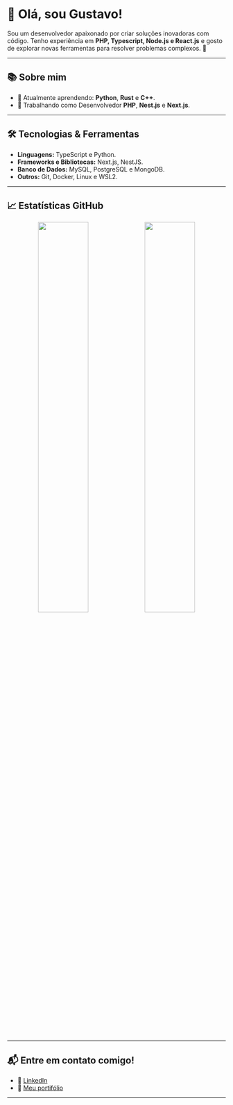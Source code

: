 # 👋 Olá, sou Gustavo!

Sou um desenvolvedor apaixonado por criar soluções inovadoras com código. Tenho experiência em **PHP, Typescript, Node.js e React.js** e gosto de explorar novas ferramentas para resolver problemas complexos. 🚀

---

## 📚 Sobre mim
- 🌱 Atualmente aprendendo: **Python**, **Rust** e **C++**.
- 💼 Trabalhando como Desenvolvedor **PHP**, **Nest.js** e **Next.js**.

---

## 🛠️ Tecnologias & Ferramentas
- **Linguagens:** TypeScript e Python.
- **Frameworks e Bibliotecas:** Next.js, NestJS.
- **Banco de Dados:** MySQL, PostgreSQL e MongoDB.
- **Outros:** Git, Docker, Linux e WSL2.

---

<!--
## 🌟 Destaques
### 💻 Projetos mais relevantes:
- [**Nome do Projeto 1**](link-do-projeto): Uma breve descrição do projeto e sua importância.
- [**Nome do Projeto 2**](link-do-projeto): Uma breve descrição do projeto e sua importância.
- [**Nome do Projeto 3**](link-do-projeto): Uma breve descrição do projeto e sua importância.
-->

<!--
### 🎮 Jogos em desenvolvimento:
- **Projeto Indie em Rust:** Criando um jogo 2D semelhante ao Stardew Valley sem uso de bibliotecas externas.  
- **Minecraft Clone:** Explorando **OpenGL** e C++ para aprender mais sobre gráficos e engines customizadas.
-->

## 📈 Estatísticas GitHub
<div align="center">
  <img width="48%" src="https://github-readme-stats.vercel.app/api/top-langs/?username=Gurtinho&layout=compact&langs_count=7&theme=radical" />
  <img width="48%" src="https://github-readme-stats.vercel.app/api?username=Gurtinho&show_icons=true&theme=radical&include_all_commits=true&count_private=true" />
</div>

---

<!--
## 📝 Últimos artigos
- [Como criar um interpretador do zero em Rust](link-do-artigo)
- [Por que escolher Rust para jogos](link-do-artigo)
---
-->

## 📬 Entre em contato comigo!
<!-- Exemplo de funcionamento de links -->
<!-- - 🌐 [Meu site pessoal](link-do-site) -->
- 💼 [LinkedIn](https://linkedin.com/in/gustavo-litter-6ab24b191)
- 💼 [Meu portifólio](https://gustavolitter.vercel.app/)

---
